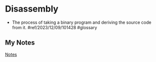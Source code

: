 # Disassembly
- The process of taking a binary program and deriving the source code from it. #ref/2023/12/09/101428 #glossary 
## My Notes
[Notes](mynotes/disassembly-notes.md)
